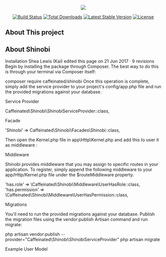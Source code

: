 <p align="center"><img src="https://laravel.com/assets/img/components/logo-laravel.svg"></p>

<p align="center">
<a href="https://travis-ci.org/laravel/framework"><img src="https://travis-ci.org/laravel/framework.svg" alt="Build Status"></a>
<a href="https://packagist.org/packages/laravel/framework"><img src="https://poser.pugx.org/laravel/framework/d/total.svg" alt="Total Downloads"></a>
<a href="https://packagist.org/packages/laravel/framework"><img src="https://poser.pugx.org/laravel/framework/v/stable.svg" alt="Latest Stable Version"></a>
<a href="https://packagist.org/packages/laravel/framework"><img src="https://poser.pugx.org/laravel/framework/license.svg" alt="License"></a>
</p>

## About This project

## About Shinobi

Installation
Shea Lewis (Kai) edited this page on 21 Jun 2017 · 9 revisions
Begin by installing the package through Composer. The best way to do this is through your terminal via Composer itself:

composer require caffeinated/shinobi
Once this operation is complete, simply add the service provider to your project's config/app.php file and run the provided migrations against your database.

Service Provider

Caffeinated\Shinobi\ShinobiServiceProvider::class,

Facade

'Shinobi' => Caffeinated\Shinobi\Facades\Shinobi::class,

Then open the Kernel.php file in app\Http\Kernel.php and add this to user it as middleware :

Middleware

Shinobi provides middleware that you may assign to specific routes in your application. To register, simply append the following middleware to your app/Http/Kernel.php file under the $routeMiddleware property.

 'has.role' => \Caffeinated\Shinobi\Middleware\UserHasRole::class,
 'has.permission' => \Caffeinated\Shinobi\Middleware\UserHasPermission::class,

Migrations

You'll need to run the provided migrations against your database. Publish the migration files using the vendor:publish Artisan command and run migrate:

php artisan vendor:publish --provider="Caffeinated\Shinobi\ShinobiServiceProvider"
php artisan migrate

Example User Model
<?php

namespace App;

use Caffeinated\Shinobi\Traits\ShinobiTrait;
use Illuminate\Foundation\Auth\User as Authenticatable;
use Illuminate\Notifications\Notifiable;

class User extends Authenticatable
{
    use Notifiable, ShinobiTrait;

    /**
     * The attributes that are mass assignable.
     *
     * @var array
     */
    protected $fillable = [
        'name', 'email', 'password',
    ];

    /**
     * The attributes that should be hidden for arrays.
     *
     * @var array
     */
    protected $hidden = [
        'password', 'remember_token',
    ];
}

## About storage

The Public Disk
The public disk is intended for files that are going to be publicly accessible. By default, the public disk uses the local driver and stores these files in  storage/app/public. To make them accessible from the web, you should create a symbolic link from public/storage to storage/app/public. This convention will keep your publicly accessible files in one directory that can be easily shared across deployments when using zero down-time deployment systems like Envoyer.

To create the symbolic link, you may use the storage:link Artisan command:

php artisan storage:link

Of course, once a file has been stored and the symbolic link has been created, you can create a URL to the files using the asset helper:

echo asset('storage/file.txt');

## About Pusher

https://pusher.com/

## About Laravel

Laravel is a web application framework with expressive, elegant syntax. We believe development must be an enjoyable and creative experience to be truly fulfilling. Laravel attempts to take the pain out of development by easing common tasks used in the majority of web projects, such as:

- [Simple, fast routing engine](https://laravel.com/docs/routing).
- [Powerful dependency injection container](https://laravel.com/docs/container).
- Multiple back-ends for [session](https://laravel.com/docs/session) and [cache](https://laravel.com/docs/cache) storage.
- Expressive, intuitive [database ORM](https://laravel.com/docs/eloquent).
- Database agnostic [schema migrations](https://laravel.com/docs/migrations).
- [Robust background job processing](https://laravel.com/docs/queues).
- [Real-time event broadcasting](https://laravel.com/docs/broadcasting).

Laravel is accessible, yet powerful, providing tools needed for large, robust applications.

## Learning Laravel

Laravel has the most extensive and thorough [documentation](https://laravel.com/docs) and video tutorial library of any modern web application framework, making it a breeze to get started learning the framework.

If you're not in the mood to read, [Laracasts](https://laracasts.com) contains over 1100 video tutorials on a range of topics including Laravel, modern PHP, unit testing, JavaScript, and more. Boost the skill level of yourself and your entire team by digging into our comprehensive video library.

## Laravel Sponsors

We would like to extend our thanks to the following sponsors for helping fund on-going Laravel development. If you are interested in becoming a sponsor, please visit the Laravel [Patreon page](https://patreon.com/taylorotwell):

- **[Vehikl](https://vehikl.com/)**
- **[Tighten Co.](https://tighten.co)**
- **[Kirschbaum Development Group](https://kirschbaumdevelopment.com)**
- **[Cubet Techno Labs](https://cubettech.com)**
- **[British Software Development](https://www.britishsoftware.co)**
- **[Webdock, Fast VPS Hosting](https://www.webdock.io/en)**
- [UserInsights](https://userinsights.com)
- [Fragrantica](https://www.fragrantica.com)
- [SOFTonSOFA](https://softonsofa.com/)
- [User10](https://user10.com)
- [Soumettre.fr](https://soumettre.fr/)
- [CodeBrisk](https://codebrisk.com)
- [1Forge](https://1forge.com)
- [TECPRESSO](https://tecpresso.co.jp/)
- [Runtime Converter](http://runtimeconverter.com/)
- [WebL'Agence](https://weblagence.com/)
- [Invoice Ninja](https://www.invoiceninja.com)
- [iMi digital](https://www.imi-digital.de/)
- [Earthlink](https://www.earthlink.ro/)
- [Steadfast Collective](https://steadfastcollective.com/)

## Contributing

Thank you for considering contributing to the Laravel framework! The contribution guide can be found in the [Laravel documentation](https://laravel.com/docs/contributions).

## Security Vulnerabilities

If you discover a security vulnerability within Laravel, please send an e-mail to Taylor Otwell via [taylor@laravel.com](mailto:taylor@laravel.com). All security vulnerabilities will be promptly addressed.

## License

The Laravel framework is open-sourced software licensed under the [MIT license](https://opensource.org/licenses/MIT).
